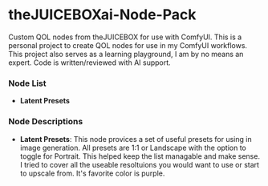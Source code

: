 # theJUICEBOXai-Node-Pack
Custom QOL nodes from theJUICEBOX for use with ComfyUI. 
This is a personal project to create QOL nodes for use in my ComfyUI workflows. This project also serves as a learning playground, I am by no means an expert. Code is written/reviewed with AI support.

### Node List
- **Latent Presets**


### Node Descriptions
- **Latent Presets**: This node provices a set of useful presets for using in image generation. All presets are 1:1 or Landscape with the option to toggle for Portrait. This helped keep the list managable and make sense. I tried to cover all the useable resoltuions you would want to use or start to upscale from. It's favorite color is purple.

